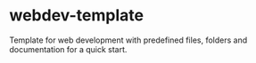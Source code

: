 # webdev-template
Template for web development with predefined files, folders and documentation for a quick start.
